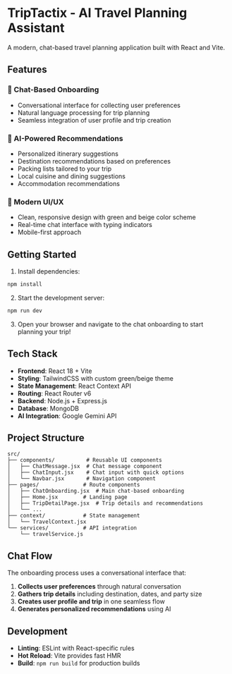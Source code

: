 # TripTactix - AI Travel Planning Assistant

A modern, chat-based travel planning application built with React and Vite.

## Features

### 🤖 Chat-Based Onboarding
- Conversational interface for collecting user preferences
- Natural language processing for trip planning
- Seamless integration of user profile and trip creation

### 🎯 AI-Powered Recommendations
- Personalized itinerary suggestions
- Destination recommendations based on preferences
- Packing lists tailored to your trip
- Local cuisine and dining suggestions
- Accommodation recommendations

### 🎨 Modern UI/UX
- Clean, responsive design with green and beige color scheme
- Real-time chat interface with typing indicators
- Mobile-first approach

## Getting Started

1. Install dependencies:
```bash
npm install
```

2. Start the development server:
```bash
npm run dev
```

3. Open your browser and navigate to the chat onboarding to start planning your trip!

## Tech Stack

- **Frontend**: React 18 + Vite
- **Styling**: TailwindCSS with custom green/beige theme
- **State Management**: React Context API
- **Routing**: React Router v6
- **Backend**: Node.js + Express.js
- **Database**: MongoDB
- **AI Integration**: Google Gemini API

## Project Structure

```
src/
├── components/          # Reusable UI components
│   ├── ChatMessage.jsx  # Chat message component
│   ├── ChatInput.jsx    # Chat input with quick options
│   └── Navbar.jsx       # Navigation component
├── pages/              # Route components
│   ├── ChatOnboarding.jsx  # Main chat-based onboarding
│   ├── Home.jsx        # Landing page
│   ├── TripDetailPage.jsx  # Trip details and recommendations
│   └── ...
├── context/            # State management
│   └── TravelContext.jsx
└── services/           # API integration
    └── travelService.js
```

## Chat Flow

The onboarding process uses a conversational interface that:

1. **Collects user preferences** through natural conversation
2. **Gathers trip details** including destination, dates, and party size
3. **Creates user profile and trip** in one seamless flow
4. **Generates personalized recommendations** using AI

## Development

- **Linting**: ESLint with React-specific rules
- **Hot Reload**: Vite provides fast HMR
- **Build**: `npm run build` for production builds
